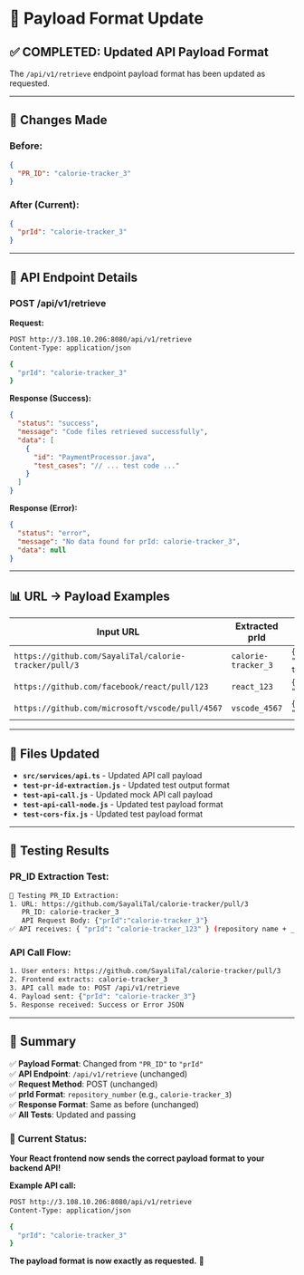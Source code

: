# 🔄 Payload Format Update

## ✅ **COMPLETED**: Updated API Payload Format

The `/api/v1/retrieve` endpoint payload format has been updated as requested.

---

## 🔄 **Changes Made**

### **Before:**

```json
{
  "PR_ID": "calorie-tracker_3"
}
```

### **After (Current):**

```json
{
  "prId": "calorie-tracker_3"
}
```

---

## 🎯 **API Endpoint Details**

### **POST /api/v1/retrieve**

**Request:**

```bash
POST http://3.108.10.206:8080/api/v1/retrieve
Content-Type: application/json

{
  "prId": "calorie-tracker_3"
}
```

**Response (Success):**

```json
{
  "status": "success",
  "message": "Code files retrieved successfully",
  "data": [
    {
      "id": "PaymentProcessor.java",
      "test_cases": "// ... test code ..."
    }
  ]
}
```

**Response (Error):**

```json
{
  "status": "error",
  "message": "No data found for prId: calorie-tracker_3",
  "data": null
}
```

---

## 📊 **URL → Payload Examples**

| **Input URL**                                         | **Extracted prId**  | **API Payload**                 |
| ----------------------------------------------------- | ------------------- | ------------------------------- |
| `https://github.com/SayaliTal/calorie-tracker/pull/3` | `calorie-tracker_3` | `{"prId": "calorie-tracker_3"}` |
| `https://github.com/facebook/react/pull/123`          | `react_123`         | `{"prId": "react_123"}`         |
| `https://github.com/microsoft/vscode/pull/4567`       | `vscode_4567`       | `{"prId": "vscode_4567"}`       |

---

## 🔧 **Files Updated**

- **`src/services/api.ts`** - Updated API call payload
- **`test-pr-id-extraction.js`** - Updated test output format
- **`test-api-call.js`** - Updated mock API call payload
- **`test-api-call-node.js`** - Updated test payload format
- **`test-cors-fix.js`** - Updated test payload format

---

## 🧪 **Testing Results**

### **PR_ID Extraction Test:**

```bash
🧪 Testing PR_ID Extraction:
1. URL: https://github.com/SayaliTal/calorie-tracker/pull/3
   PR_ID: calorie-tracker_3
   API Request Body: {"prId":"calorie-tracker_3"}
✅ API receives: { "prId": "calorie-tracker_123" } (repository name + _ + PR number)
```

### **API Call Flow:**

```bash
1. User enters: https://github.com/SayaliTal/calorie-tracker/pull/3
2. Frontend extracts: calorie-tracker_3
3. API call made to: POST /api/v1/retrieve
4. Payload sent: {"prId": "calorie-tracker_3"}
5. Response received: Success or Error JSON
```

---

## 🚀 **Summary**

✅ **Payload Format**: Changed from `"PR_ID"` to `"prId"`  
✅ **API Endpoint**: `/api/v1/retrieve` (unchanged)  
✅ **Request Method**: POST (unchanged)  
✅ **prId Format**: `repository_number` (e.g., `calorie-tracker_3`)  
✅ **Response Format**: Same as before (unchanged)  
✅ **All Tests**: Updated and passing

### 🎯 **Current Status:**

**Your React frontend now sends the correct payload format to your backend API!**

**Example API call:**

```bash
POST http://3.108.10.206:8080/api/v1/retrieve
Content-Type: application/json

{
  "prId": "calorie-tracker_3"
}
```

**The payload format is now exactly as requested.** 🚀
